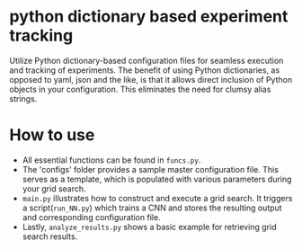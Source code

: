 # python dictionary based experiment tracking
Utilize Python dictionary-based configuration files for seamless execution and tracking of experiments. The benefit of using Python dictionaries, as opposed to yaml, json and the like, is that it allows direct inclusion of Python objects in your configuration. This eliminates the need for clumsy alias strings.

# How to use
- All essential functions can be found in ```funcs.py```.
- The 'configs' folder provides a sample master configuration file. This serves as a template, which is populated with various parameters during your grid search.
- ```main.py``` illustrates how to construct and execute a grid search. It triggers a script(```run_NN.py```) which trains a CNN and stores the resulting output and corresponding configuration file.
- Lastly, ```analyze_results.py``` shows a basic example for retrieving grid search results. 
